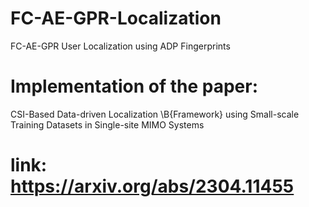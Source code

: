 # FC-AE-GPR-Localization
FC-AE-GPR User Localization using ADP Fingerprints
# Implementation of the paper:
CSI-Based Data-driven Localization \B{Framework} using Small-scale Training Datasets in Single-site MIMO Systems

# link: https://arxiv.org/abs/2304.11455
